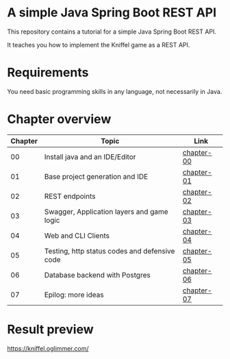 # A simple Java Spring Boot REST API

This repository contains a tutorial for a simple Java Spring Boot REST API.

It teaches you how to implement the Kniffel game as a REST API.

# Requirements

You need basic programming skills in any language, not necessarily in Java.

# Chapter overview

| Chapter  | Topic  | Link  |
|---|---|---|
| 00  | Install java and an IDE/Editor  | [chapter-00](./chapter-00)  |
| 01  | Base project generation and IDE  | [chapter-01](./chapter-01)  |
| 02  | REST endpoints | [chapter-02](chapter-02)  |
| 03  | Swagger, Application layers and game logic  |  [chapter-03](chapter-03)  |
| 04  | Web and CLI Clients | [chapter-04](chapter-04)  |
| 05  | Testing, http status codes and defensive code | [chapter-05](chapter-05)  |
| 06  | Database backend with Postgres | [chapter-06](chapter-06)  |
| 07  | Epilog: more ideas | [chapter-07](chapter-07)  |

# Result preview

https://kniffel.oglimmer.com/
